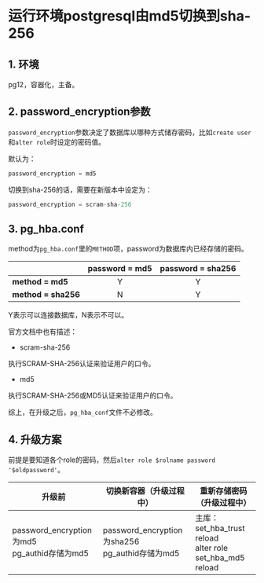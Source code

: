 # 运行环境postgresql由md5切换到sha-256

## 1. 环境
pg12，容器化，主备。

## 2. password_encryption参数
`password_encryption`参数决定了数据库以哪种方式储存密码，比如`create user`和`alter role`时设定的密码值。

默认为：
```sql
password_encryption = md5
```

切换到sha-256的话，需要在新版本中设定为：
```sql
password_encryption = scram-sha-256
```

## 3. pg_hba.conf
method为`pg_hba.conf`里的`METHOD`项，password为数据库内已经存储的密码。

|                     | password = md5 | password = sha256 |
| -                   | :-:            | :-:               |
| **method = md5**    | Y              | Y                 |
| **method = sha256** | N              | Y                 |

Y表示可以连接数据库，N表示不可以。

官方文档中也有描述：

- scram-sha-256

执行SCRAM-SHA-256认证来验证用户的口令。

- md5

执行SCRAM-SHA-256或MD5认证来验证用户的口令。

综上，在升级之后，`pg_hba_conf`文件不必修改。

## 4. 升级方案
前提是要知道各个role的密码，然后`alter role $rolname password '$oldpassword'`。

| 升级前 | 切换新容器（升级过程中） | 重新存储密码（升级过程中） |
| - | - | - |
| password_encryption为md5<br>pg_authid存储为md5 | password_encryption为sha256<br>pg_authid存储为md5 | 主库：<br>set_hba_trust<br>reload<br>alter role<br>set_hba_md5<br>reload |
